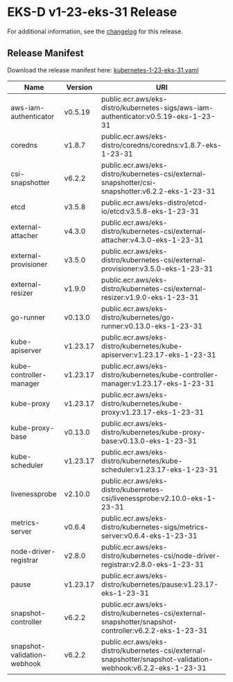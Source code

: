 # EKS-D v1-23-eks-31 Release

For additional information, see the [changelog](CHANGELOG-v1-23-eks-31.md) for this release.

## Release Manifest

Download the release manifest here: [kubernetes-1-23-eks-31.yaml](https://distro.eks.amazonaws.com/kubernetes-1-23/kubernetes-1-23-eks-31.yaml)

| Name | Version | URI |
|------|---------|-----|
| aws-iam-authenticator | v0.5.19 | public.ecr.aws/eks-distro/kubernetes-sigs/aws-iam-authenticator:v0.5.19-eks-1-23-31 |
| coredns | v1.8.7 | public.ecr.aws/eks-distro/coredns/coredns:v1.8.7-eks-1-23-31 |
| csi-snapshotter | v6.2.2 | public.ecr.aws/eks-distro/kubernetes-csi/external-snapshotter/csi-snapshotter:v6.2.2-eks-1-23-31 |
| etcd | v3.5.8 | public.ecr.aws/eks-distro/etcd-io/etcd:v3.5.8-eks-1-23-31 |
| external-attacher | v4.3.0 | public.ecr.aws/eks-distro/kubernetes-csi/external-attacher:v4.3.0-eks-1-23-31 |
| external-provisioner | v3.5.0 | public.ecr.aws/eks-distro/kubernetes-csi/external-provisioner:v3.5.0-eks-1-23-31 |
| external-resizer | v1.9.0 | public.ecr.aws/eks-distro/kubernetes-csi/external-resizer:v1.9.0-eks-1-23-31 |
| go-runner | v0.13.0 | public.ecr.aws/eks-distro/kubernetes/go-runner:v0.13.0-eks-1-23-31 |
| kube-apiserver | v1.23.17 | public.ecr.aws/eks-distro/kubernetes/kube-apiserver:v1.23.17-eks-1-23-31 |
| kube-controller-manager | v1.23.17 | public.ecr.aws/eks-distro/kubernetes/kube-controller-manager:v1.23.17-eks-1-23-31 |
| kube-proxy | v1.23.17 | public.ecr.aws/eks-distro/kubernetes/kube-proxy:v1.23.17-eks-1-23-31 |
| kube-proxy-base | v0.13.0 | public.ecr.aws/eks-distro/kubernetes/kube-proxy-base:v0.13.0-eks-1-23-31 |
| kube-scheduler | v1.23.17 | public.ecr.aws/eks-distro/kubernetes/kube-scheduler:v1.23.17-eks-1-23-31 |
| livenessprobe | v2.10.0 | public.ecr.aws/eks-distro/kubernetes-csi/livenessprobe:v2.10.0-eks-1-23-31 |
| metrics-server | v0.6.4 | public.ecr.aws/eks-distro/kubernetes-sigs/metrics-server:v0.6.4-eks-1-23-31 |
| node-driver-registrar | v2.8.0 | public.ecr.aws/eks-distro/kubernetes-csi/node-driver-registrar:v2.8.0-eks-1-23-31 |
| pause | v1.23.17 | public.ecr.aws/eks-distro/kubernetes/pause:v1.23.17-eks-1-23-31 |
| snapshot-controller | v6.2.2 | public.ecr.aws/eks-distro/kubernetes-csi/external-snapshotter/snapshot-controller:v6.2.2-eks-1-23-31 |
| snapshot-validation-webhook | v6.2.2 | public.ecr.aws/eks-distro/kubernetes-csi/external-snapshotter/snapshot-validation-webhook:v6.2.2-eks-1-23-31 |
